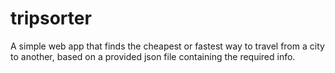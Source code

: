 # tripsorter

A simple web app that finds the cheapest or fastest way to travel from a city to another, based on a provided json file containing the required info.
